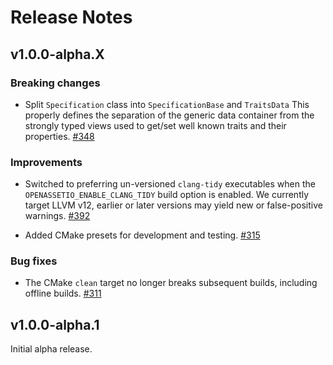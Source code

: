 Release Notes
=============

v1.0.0-alpha.X
--------------

### Breaking changes

- Split `Specification` class into `SpecificationBase` and `TraitsData`
  This properly defines the separation of the generic data container
  from the strongly typed views used to get/set well known traits and
  their properties.
  [#348](https://github.com/OpenAssetIO/OpenAssetIO/issues/348)


### Improvements

- Switched to preferring un-versioned `clang-tidy` executables when
  the `OPENASSETIO_ENABLE_CLANG_TIDY` build option is enabled. We
  currently target LLVM v12, earlier or later versions may yield
  new or false-positive warnings.
  [#392](https://github.com/OpenAssetIO/OpenAssetIO/issues/392)

- Added CMake presets for development and testing.
  [#315](https://github.com/OpenAssetIO/OpenAssetIO/issues/315)


### Bug fixes

- The CMake `clean` target no longer breaks subsequent builds, including
  offline builds.
  [#311](https://github.com/OpenAssetIO/OpenAssetIO/issues/311)


v1.0.0-alpha.1
--------------

Initial alpha release.
